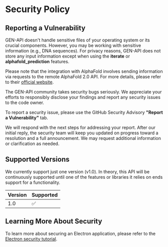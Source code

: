 # Security Policy

## Reporting a Vulnerability  
GEN-API doesn't handle sensitive files of your operating system or its crucial components. However, you may be working with sensitive information (e.g., DNA sequences). For privacy reasons, GEN-API does not store any input information except when using the **iterate** or **alphafold_prediction** features.  

Please note that the integration with AlphaFold involves sending information via requests to the remote AlphaFold 2.0 API. For more details, please refer to their [official website](https://alphafold.ebi.ac.uk/api-docs).  

The GEN-API community takes security bugs seriously. We appreciate your efforts to responsibly disclose your findings and report any security issues to the code owner.  

To report a security issue, please use the GitHub Security Advisory **"Report a Vulnerability"** tab.  

We will respond with the next steps for addressing your report. After our initial reply, the security team will keep you updated on progress toward a resolution and a full announcement. We may request additional information or clarification as needed.  

## Supported Versions  
We currently support just one version (v1.0). In theory, this API will be continuously supported until one of the features or libraries it relies on ends support for a functionality.  

| Version | Supported          |  
| ------- | ------------------ |  
| 1.0     | ✅ |

## Learning More About Security  

To learn more about securing an Electron application, please refer to the [Electron security tutorial](https://www.electronjs.org/docs/latest/tutorial/security).
